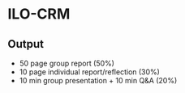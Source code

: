 # ILO-CRM
## Output
- 50 page group report (50%)
- 10 page individual report/reflection (30%)
- 10 min group presentation + 10 min Q&A (20%)

